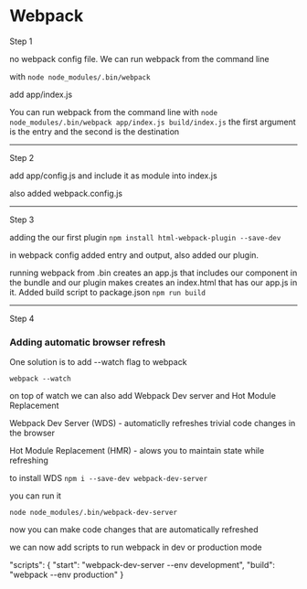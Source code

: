 # Webpack

Step 1

no webpack config file. We can run webpack from the command line

with ` node node_modules/.bin/webpack  ` 

add app/index.js

You can run webpack from the command line with
` node node_modules/.bin/webpack app/index.js build/index.js `
the first argument is the entry and the second is the destination

___

Step 2

add app/config.js and include it as module into index.js

also added webpack.config.js

___

Step 3

adding the our first plugin
` npm install html-webpack-plugin --save-dev `
  
in webpack config added entry and output, also added our plugin.

running webpack from .bin creates an app.js that includes our component in the bundle and our plugin makes creates an index.html that has our app.js in it.
Added build script to package.json 
` npm run build `
___
Step 4

### Adding automatic browser refresh

One solution is to add --watch flag to webpack

` webpack --watch `

on top of watch we can also add Webpack Dev server and Hot Module Replacement

Webpack Dev Server (WDS) - automaticlly refreshes trivial code changes in the browser

Hot Module Replacement (HMR) - alows you to maintain state while refreshing

to install WDS 
` npm i --save-dev webpack-dev-server `

you can run it 

` node node_modules/.bin/webpack-dev-server `

now you can make code changes that are automatically refreshed

we can now add scripts to run webpack in dev or production mode

  "scripts": {
    "start": "webpack-dev-server --env development",
    "build": "webpack --env production"
  }




